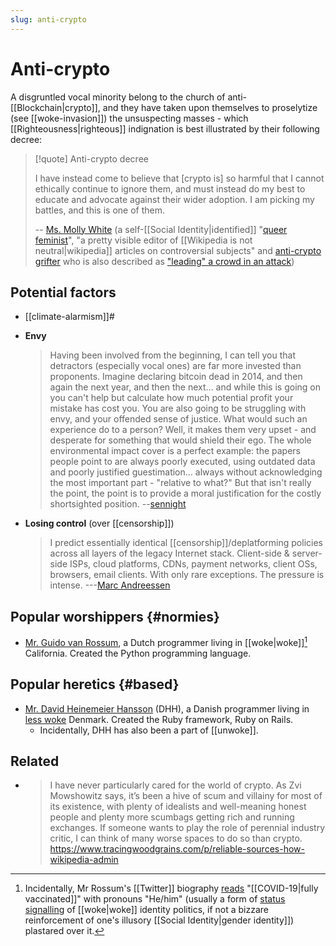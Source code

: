 ```yaml
---
slug: anti-crypto
---
```


# Anti-crypto

A disgruntled vocal minority belong to the church of anti-[[Blockchain|crypto]], and they have taken upon themselves to proselytize (see [[woke-invasion]]) the unsuspecting masses - which [[Righteousness|righteous]] indignation is best illustrated by their following decree:

> [!quote] Anti-crypto decree
> 
> I have instead come to believe that [crypto is] so harmful that I cannot ethically continue to ignore them, and must instead do my best to educate and advocate against their wider adoption. I am picking my battles, and this is one of them.
> 
> -- [Ms. Molly White](https://archive.ph/WRUba) (a self-[[Social Identity|identified]] "[queer feminist](https://archive.ph/KTYAt)", "a pretty visible editor of [[Wikipedia is not neutral|wikipedia]] articles on controversial subjects" and [anti-crypto grifter](https://archive.is/0uCjy) who is also described as ["leading" a crowd in an attack](https://news.ycombinator.com/item?id=36128484))

## Potential factors

- [[climate-alarmism]]#
- **Envy**

  > Having been involved from the beginning, I can tell you that detractors (especially vocal ones) are far more invested than proponents. Imagine declaring bitcoin dead in 2014, and then again the next year, and then the next... and while this is going on you can't help but calculate how much potential profit your mistake has cost you. You are also going to be struggling with envy, and your offended sense of justice. What would such an experience do to a person? Well, it makes them very upset - and desperate for something that would shield their ego. The whole environmental impact cover is a perfect example: the papers people point to are always poorly executed, using outdated data and poorly justified guestimation... always without acknowledging the most important part - "relative to what?" But that isn't really the point, the point is to provide a moral justification for the costly shortsighted position. --[sennight](https://news.ycombinator.com/item?id=31011937)

- **Losing control** (over [[censorship]])

  > I predict essentially identical [[censorship]]/deplatforming policies across all layers of the legacy Internet stack. Client-side & server-side ISPs, cloud platforms, CDNs, payment networks, client OSs, browsers, email clients. With only rare exceptions. The pressure is intense. ---[Marc Andreessen](https://twitter.com/elonmusk/status/1516470730136952833)

## Popular worshippers {#normies}

- [Mr. Guido van Rossum](https://twitter.com/gvanrossum/status/1508959260905918465), a Dutch programmer living in [[woke|woke]][^rossum] California. Created the Python programming language. 

[^rossum]: Incidentally, Mr Rossum's [[Twitter]] biography [reads](https://archive.is/lPqTq) "[[COVID-19|fully vaccinated]]" with pronouns "He/him" (usually a form of [status signalling](https://twitter.com/robkhenderson/status/1101164598365966342?lang=en) of [[woke|woke]] identity politics, if not a bizzare reinforcement of one's illusory [[Social Identity|gender identity]]) plastared over it.

## Popular heretics {#based}

- [Mr. David Heinemeier Hansson](https://world.hey.com/dhh/i-was-wrong-we-need-crypto-587ccb03) (DHH), a Danish programmer living in [less woke](https://twitter.com/dhh/status/1456142961008418817) Denmark. Created the Ruby framework, Ruby on Rails.
	- Incidentally, DHH has also been a part of [[unwoke]].

## Related

- > I have never particularly cared for the world of crypto. As Zvi Mowshowitz says, it’s been a hive of scum and villainy for most of its existence, with plenty of idealists and well-meaning honest people and plenty more scumbags getting rich and running exchanges. If someone wants to play the role of perennial industry critic, I can think of many worse spaces to do so than crypto.  https://www.tracingwoodgrains.com/p/reliable-sources-how-wikipedia-admin
